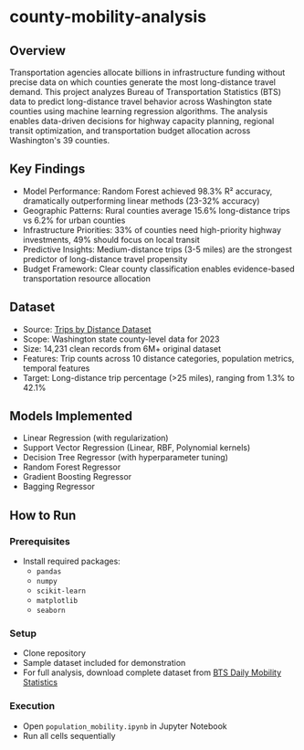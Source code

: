 # county-mobility-analysis
## **Overview**
Transportation agencies allocate billions in infrastructure funding without precise data on which counties generate the most long-distance travel demand. This project analyzes Bureau of Transportation Statistics (BTS) data to predict long-distance travel behavior across Washington state counties using machine learning regression algorithms.
The analysis enables data-driven decisions for highway capacity planning, regional transit optimization, and transportation budget allocation across Washington's 39 counties.
## **Key Findings**
- Model Performance: Random Forest achieved 98.3% R² accuracy, dramatically outperforming linear methods (23-32% accuracy)
- Geographic Patterns: Rural counties average 15.6% long-distance trips vs 6.2% for urban counties
- Infrastructure Priorities: 33% of counties need high-priority highway investments, 49% should focus on local transit
- Predictive Insights: Medium-distance trips (3-5 miles) are the strongest predictor of long-distance travel propensity
- Budget Framework: Clear county classification enables evidence-based transportation resource allocation
## **Dataset**
- Source: [Trips by Distance Dataset](https://catalog.data.gov/dataset/trips-by-distance)
- Scope: Washington state county-level data for 2023
- Size: 14,231 clean records from 6M+ original dataset
- Features: Trip counts across 10 distance categories, population metrics, temporal features
- Target: Long-distance trip percentage (>25 miles), ranging from 1.3% to 42.1%
## **Models Implemented**
- Linear Regression (with regularization)
- Support Vector Regression (Linear, RBF, Polynomial kernels)
- Decision Tree Regressor (with hyperparameter tuning)
- Random Forest Regressor
- Gradient Boosting Regressor
- Bagging Regressor
## **How to Run**
### Prerequisites
- Install required packages:
  - `pandas`
  - `numpy` 
  - `scikit-learn`
  - `matplotlib`
  - `seaborn`
### Setup
- Clone repository
- Sample dataset included for demonstration
- For full analysis, download complete dataset from [BTS Daily Mobility Statistics](https://catalog.data.gov/dataset/trips-by-distance)
### Execution
- Open `population_mobility.ipynb` in Jupyter Notebook
- Run all cells sequentially
